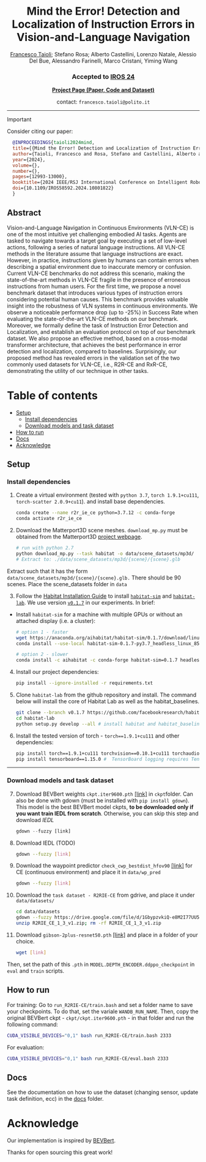 
<h1 align="center">
Mind the Error! Detection and Localization of Instruction Errors in Vision-and-Language Navigation
</h1>

<div>
    <p align="center">
    <a href='https://francescotaioli.github.io/' target='_blank'>Francesco Taioli</a>;
    Stefano Rosa;
     Alberto Castellini, Lorenzo Natale, Alessio Del Bue, Alessandro Farinelli, Marco Cristani, Yiming Wang
    </p>
</div>

<h3 align="center">
<!-- <a href="https://arxiv.org/abs/2303.00304">Paper</a> | -->
 <!-- <a href="https://youtu.be/oLo3L0oMcWQ">Video</a> | -->
 Accepted to
  <a href="https://iros2024-abudhabi.org/">IROS 24</a></h3>

<!-- [![arXiv](https://img.shields.io/badge/arXiv-2403.10700-b31b1b.svg)](https://arxiv.org/abs/2403.10700) -->

<div align="center">
  <strong><a href="https://intelligolabs.github.io/R2RIE-CE/">Project Page (Paper, Code and Dataset)</a></strong>
</div>


<p align="center">
contact: <code>francesco.taioli@polito.it</code>
</p>
<hr>

> [!IMPORTANT]
> Consider citing our paper:
> ```BibTeX
>   @INPROCEEDINGS{taioli2024mind,
>   title={{Mind the Error! Detection and Localization of Instruction Errors in Vision-and-Language Navigation}},
>   author={Taioli, Francesco and Rosa, Stefano and Castellini, Alberto and Natale, Lorenzo and Del Bue, Alessio and Farinelli, Alessandro and Cristani, Marco and Wang, Yiming},
>   year={2024},
>   volume={},
>   number={},
>   pages={12993-13000},
>   booktitle={2024 IEEE/RSJ International Conference on Intelligent Robots and Systems (IROS)}, 
>   doi={10.1109/IROS58592.2024.10801822}
>   }
>   ```


## Abstract
Vision-and-Language Navigation in Continuous Environments (VLN-CE) is one of the most intuitive yet challenging embodied AI tasks. Agents are tasked to navigate towards a target goal by executing a set of low-level actions, following a series of natural language instructions. All VLN-CE methods in the literature assume that language instructions are exact. However, in practice, instructions given by humans can contain errors when describing a spatial environment due to inaccurate memory or confusion. Current VLN-CE benchmarks do not address this scenario, making the state-of-the-art methods in VLN-CE fragile in the presence of erroneous instructions from human users. For the first time, we propose a novel benchmark dataset that introduces various types of instruction errors considering potential human causes. This benchmark provides valuable insight into the robustness of VLN systems in continuous environments. We observe a noticeable performance drop (up to -25%) in Success Rate when evaluating the state-of-the-art VLN-CE methods on our benchmark. Moreover, we formally define the task of Instruction Error Detection and Localization, and establish an evaluation protocol on top of our benchmark dataset. We also propose an effective method, based on a cross-modal transformer architecture, that achieves the best performance in error detection and localization, compared to baselines. Surprisingly, our proposed method has revealed errors in the validation set of the two commonly used datasets for VLN-CE, i.e., R2R-CE and RxR-CE, demonstrating the utility of our technique in other tasks.

Table of contents
=================

<!--ts-->
   * [Setup](#setup)
      * [Install dependencies](#install-dependencies)
      * [Download models and task dataset](#download-models-and-task-dataset)
   * [How to run](#how-to-run)
   * [Docs](#docs)
   * [Acknowledge](#acknowledge)

<!--te-->

## Setup

### Install dependencies
1. Create a virtual environment (tested with ```python 3.7```, ```torch 1.9.1+cu111```, ```torch-scatter 2.0.9+cu11```). and install base dependencies.
   ```bash
   conda create --name r2r_ie_ce python=3.7.12 -c conda-forge
   conda activate r2r_ie_ce
   ```
2. Download the Matterport3D scene meshes. `download_mp.py` must be obtained from the Matterport3D [project webpage](https://niessner.github.io/Matterport/).

   ```bash
   # run with python 2.7
   python download_mp.py --task habitat -o data/scene_datasets/mp3d/
   # Extract to: ./data/scene_datasets/mp3d/{scene}/{scene}.glb
   ```
Extract such that it has the form ```data/scene_datasets/mp3d/{scene}/{scene}.glb.``` There should be 90 scenes. Place the scene_datasets folder in ```data```

3. Follow the [Habitat Installation Guide](https://github.com/facebookresearch/habitat-lab#installation) to install [`habitat-sim`](https://github.com/facebookresearch/habitat-sim) and [`habitat-lab`](https://github.com/facebookresearch/habitat-lab). We use version [`v0.1.7`](https://github.com/facebookresearch/habitat-lab/releases/tag/v0.1.7) in our experiments. In brief:

- Install `habitat-sim` for a machine with multiple GPUs or without an attached display (i.e. a cluster):
   ```bash
   # option 1 - faster
   wget https://anaconda.org/aihabitat/habitat-sim/0.1.7/download/linux-64/habitat-sim-0.1.7-py3.7_headless_linux_856d4b08c1a2632626bf0d205bf46471a99502b7.tar.bz2
   conda install --use-local habitat-sim-0.1.7-py3.7_headless_linux_856d4b08c1a2632626bf0d205bf46471a99502b7.tar.bz2

   ```
   ```bash
   # option 2 - slower
   conda install -c aihabitat -c conda-forge habitat-sim=0.1.7 headless
   ```
4. Install our project dependencies:
   ```bash
   pip install --ignore-installed -r requirements.txt
   ```
5. Clone `habitat-lab` from the github repository and install. The command below will install the core of Habitat Lab as well as the habitat_baselines.

   ```bash
   git clone --branch v0.1.7 https://github.com/facebookresearch/habitat-lab.git
   cd habitat-lab
   python setup.py develop --all # install habitat and habitat_baselines
   ```

6. Install the tested version of torch - ```torch==1.9.1+cu111``` and other dependencies:
   ```bash
   pip install torch==1.9.1+cu111 torchvision==0.10.1+cu111 torchaudio==0.9.1 -f https://download.pytorch.org/whl/torch_stable.html
   pip install tensorboard==1.15.0 #  TensorBoard logging requires TensorBoard version 1.15 or above
   ```

---

### Download models and task dataset
7. Download BEVBert weights ```ckpt.iter9600.pth``` [[link]](https://drive.google.com/file/d/1-2u1NWmwpX09Rg7uT5mABo-CBTsLthGm/view?usp=sharing) in `ckpt`folder. Can also be done with gdown (must be installed with ```pip install gdown```). This model is the best BEVBert model ckpts, **to be downloaded only if you want train IEDL from scratch**. Otherwise, you can skip this step and download *IEDL*
   ```python
   gdown --fuzzy [link]
   ```
8. Download IEDL (TODO)
   ```bash
   gdown --fuzzy [link]
   ```
9. Download the waypoint predictor ```check_cwp_bestdist_hfov90``` [[link]](https://drive.google.com/file/d/1goXbgLP2om9LsEQZ5XvB0UpGK4A5SGJC/view) for CE (continuous environment) and place it in ```data/wp_pred```
   ```bash
   gdown --fuzzy [link]
   ```

10. Download the ```task dataset - R2RIE-CE``` from gdrive, and place it under ``` data/datasets/```
   
      ```bash
      cd data/datasets
      gdown --fuzzy https://drive.google.com/file/d/1GbypzvkiQ-e8M2I77UU5YDIZXi1sHkC3/view?usp=sharing
      unzip R2RIE_CE_1_3_v1.zip; rm -rf R2RIE_CE_1_3_v1.zip
      ```

11. Download ```gibson-2plus-resnet50.pth``` [[link]](https://dl.fbaipublicfiles.com/habitat/data/baselines/v1/ddppo/ddppo-models/gibson-2plus-resnet50.pth) and place in a folder of your choice. 
      ```bash
      wget [link]
      ```
Then, set the path of this ```.pth``` in ```MODEL.DEPTH_ENCODER.ddppo_checkpoint``` in ```eval``` and ```train``` scripts.


## How to run
For training:
Go to ```run_R2RIE-CE/train.bash``` and set a folder name to save your checkpoints. To do that, set the variale ```WANDB_RUN_NAME```. Then, copy the original BEVBert ckpt - ```ckpt/ckpt.iter9600.pth``` - in that folder and run the following command:
```bash
CUDA_VISIBLE_DEVICES="0,1" bash run_R2RIE-CE/train.bash 2333
```

For evaluation:
```bash
CUDA_VISIBLE_DEVICES="0,1" bash run_R2RIE-CE/eval.bash 2333
```

## Docs
See the documentation on how to use the dataset (changing sensor, update task definition, ecc) in the [docs](docs/docs.md) folder.

# Acknowledge

Our implementation is inspired by [BEVBert](https://github.com/MarSaKi/VLN-BEVBert).

Thanks for open sourcing this great work!

